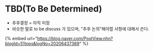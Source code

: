 # TBD(To Be Determined)

* 추후결정 = 아직 미정
* 비슷한 말로 to be discuss 가 있으며, "추후 논의"해야할 사항에 대해서 쓴다.



{% embed url="https://blog.naver.com/PostView.nhn?blogId=51tops&logNo=20206437389" %}
